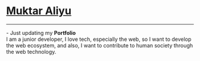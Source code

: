 # <a href="https://https://a-muktar.github.io/muktar/"> Muktar Aliyu</a>
<hr size=4px color="blue">
- Just updating my <b>Portfolio</b> <br />
I am a junior developer, I love tech, especially the web, so I want to develop the web ecosystem, and also, I want to contribute to human society through the web technology.
